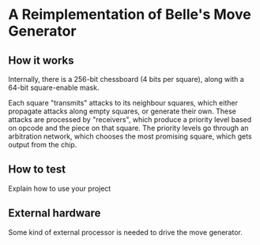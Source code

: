 A Reimplementation of Belle's Move Generator
============================================

## How it works

Internally, there is a 256-bit chessboard (4 bits per square), along with a 64-bit square-enable mask.

Each square "transmits" attacks to its neighbour squares, which either propagate attacks along empty squares, or generate their own.
These attacks are processed by "receivers", which produce a priority level based on opcode and the piece on that square.
The priority levels go through an arbitration network, which chooses the most promising square, which gets output from the chip.

## How to test

Explain how to use your project

## External hardware

Some kind of external processor is needed to drive the move generator.
